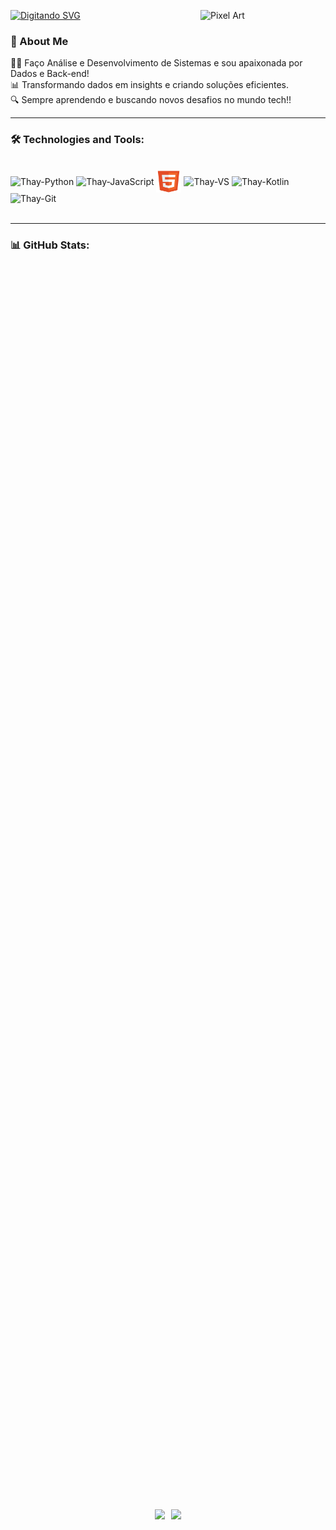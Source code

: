 <a href="https://git.io/typing-svg"><img src="https://readme-typing-svg.demolab.com?font=Fira+Code&pause=1000&color=F72786&center=true&width=435&lines=Bem-vindo+ao+meu+GitHub+!" alt="Digitando SVG" /></a>
<img src="https://64.media.tumblr.com/bc65033f9f8807e02ebf11d533c59047/ea318465fb6d235c-5d/s400x600/70768f5aa754eec01f0a32b0eedf889a8d163953.gifv" alt="Pixel Art" align="right" width="200">

### 🚀 About Me
👩‍💻 Faço Análise e Desenvolvimento de Sistemas e sou apaixonada por Dados e Back-end!  
📊 Transformando dados em insights e criando soluções eficientes.  
🔍 Sempre aprendendo e buscando novos desafios no mundo tech!!


---

### 🛠️ Technologies and Tools:

<div style="display: inline_block"><br>
  <img align="center" alt="Thay-Python" height="35" width="40" src="https://cdn.jsdelivr.net/gh/devicons/devicon@latest/icons/python/python-original.svg" >
  <img align="center" alt="Thay-JavaScript" height="35" width="40" src="https://cdn.jsdelivr.net/gh/devicons/devicon@latest/icons/javascript/javascript-original.svg" >
  <img align="center" alt="Thay-HTML" height="35" width="40" src="https://raw.githubusercontent.com/devicons/devicon/master/icons/html5/html5-original.svg">
  <img align="center" alt="Thay-VS" height="35" width="40" src="https://cdn.jsdelivr.net/gh/devicons/devicon/icons/vscode/vscode-original.svg">
  <img align="center" alt="Thay-Kotlin" height="35" width="40" src="https://cdn.jsdelivr.net/gh/devicons/devicon@latest/icons/kotlin/kotlin-original.svg">
  <img align="center" alt="Thay-Git" height="35" width="40" src="https://cdn.jsdelivr.net/gh/devicons/devicon/icons/git/git-original.svg">

</div><br>

---

### 📊 GitHub Stats:
<div style="display: flex; justify-content: center; align-items: center; height: 100vh;">
  <div style="display: flex; gap: 10px;">
    <a href="https://github.com/Thaycod171" target="_blank">
      <img height="145px" src="https://github-readme-stats.vercel.app/api?username=Thaycod171&show_icons=true&theme=one_dark_pro&include_all_commits=true&count_private=true" />
    </a>
    <a href="https://github.com/Thaycod171" target="_blank">
      <img height="145px" src="https://github-readme-stats.vercel.app/api/top-langs/?username=Thaycod171&layout=compact&langs_count=7&theme=one_dark_pro" />
    </a>
  </div>
</div>

---

### 🔥 GitHub Streak:

<div align="center">
  <img height="205px" src="https://github-readme-streak-stats.herokuapp.com/?user=Thaycod171&theme=one_dark_pro"/>
</div>
---

<div align="center">
  <img src="https://streak-stats.demolab.com?user=maurodesouza&locale=en&mode=daily&theme=dracula&hide_border=false&border_radius=5&order=3" height="150" alt="streak graph"  />
  <img src="https://github-profile-trophy.vercel.app?username=maurodesouza&theme=dracula&column=-1&row=1&margin-w=8&margin-h=8&no-bg=false&no-frame=false&order=4" height="150" alt="trophy graph"  />
</div>

---

### 🟡 Pac-Man
<picture>
  <source media="(prefers-color-scheme: dark)" srcset="https://raw.githubusercontent.com/Thaycod171/Thaycod171/output/github-contribution-grid-snake-dark.svg">
  <source media="(prefers-color-scheme: light)" srcset="https://raw.githubusercontent.com/Thaycod171/Thaycod171/output/github-contribution-grid-snake.svg">
  <img alt="Pac-Man contribution graph" src="https://raw.githubusercontent.com/Thaycod171/Thaycod171/output/github-contribution-grid-snake.svg">
</picture>


---

### 📬 Contact Me:

<div> 
  <a href="https://www.linkedin.com/in/thayane-nunes-6a16352b6/" target="_blank"><img src="https://img.shields.io/badge/-LinkedIn-%230077B5?style=for-the-badge&logo=linkedin&logoColor=white" target="_blank"></a> 
  <a href="mailto:nunes2005.thayane11@gmail.com"><img src="https://img.shields.io/badge/-Gmail-%23333?style=for-the-badge&logo=gmail&logoColor=white" target="_blank"></a>
</div>

<img src="https://raw.githubusercontent.com/Thaycod171/Thaycod171/output/snake.svg" alt="Snake animation" />

###
